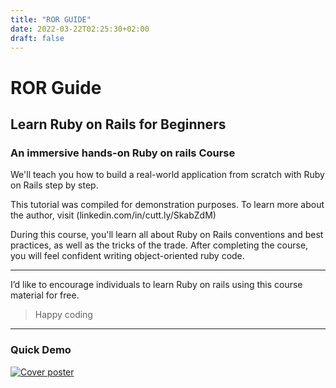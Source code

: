 ```yaml
---
title: "ROR GUIDE"
date: 2022-03-22T02:25:30+02:00
draft: false
---
```


# ROR Guide


## Learn Ruby on Rails for Beginners

### An immersive hands-on Ruby on rails Course

We'll teach you how to build a real-world application from scratch with Ruby on Rails step by step. 

This tutorial was compiled for demonstration purposes. To learn more about the author, visit (linkedin.com/in/cutt.ly/SkabZdM) 

During this course, you'll learn all about Ruby on Rails conventions and best practices, as well as the tricks of the trade. After completing the course, you will feel confident writing object-oriented ruby code.

----

I’d like to encourage individuals to learn Ruby on rails using this course material for free.

 >  Happy coding 


----

### Quick Demo
<a href="https://d1snj8sshb5u7m.cloudfront.net/Rails7.mp4" target="_black" title="Ruby on rails demo video"><img src="https://rubyonrails.org/assets/videos/rails7-screencast-poster.jpg" alt="Cover poster" /></a>
